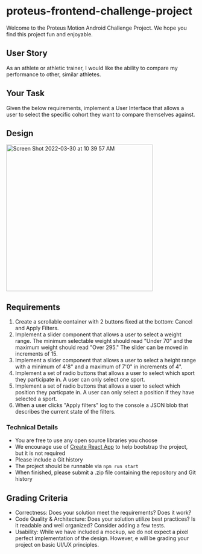 # proteus-frontend-challenge-project

Welcome to the Proteus Motion Android Challenge Project. We hope you find this project fun and enjoyable.

## User Story

As an athlete or athletic trainer, I would like the ability to compare my performance to other, similar athletes. 

## Your Task

Given the below requirements, implement a User Interface that allows a user to select the specific cohort they want to compare themselves against.

## Design
<img width="388" alt="Screen Shot 2022-03-30 at 10 39 57 AM" src="https://user-images.githubusercontent.com/1988962/160861513-5ee596c2-524a-40bd-88fc-1556bd03c5ea.png">


## Requirements

1. Create a scrollable container with 2 buttons fixed at the bottom: Cancel and Apply Filters.
2. Implement a slider component that allows a user to select a weight range. The minimum selectable weight should read "Under 70" and the maximum weight should read "Over 295." The slider can be moved in increments of 15.
3. Implement a slider component that allows a user to select a height range with a minimum of 4'8" and a maximum of 7'0" in increments of 4".  
4. Implement a set of radio buttons that allows a user to select which sport they participate in. A user can only select one sport.
5. Implement a set of radio buttons that allows a user to select which position they particpate in. A user can only select a position if they have selected a sport. 
6. When a user clicks "Apply filters" log to the console a JSON blob that describes the current state of the filters.

### Technical Details
- You are free to use any open source libraries you choose
- We encourage use of [Create React App](https://create-react-app.dev/) to help bootstrap the project, but it is not required
- Please include a Git history
- The project should be runnable via `npm run start`
- When finished, please submit a .zip file containing the repository and Git history

## Grading Criteria
- Correctness: Does your solution meet the requirements? Does it work?
- Code Quality & Architecture: Does your solution utilize best practices? Is it readable and well organized? Consider adding a few tests.
- Usability: While we have included a mockup, we do not expect a pixel perfect implementation of the design. However, e will be grading your project on basic UI/UX principles.
